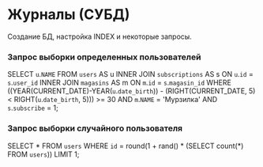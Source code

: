 # Журналы (СУБД)

Создание БД, настройка INDEX и некоторые запросы.

### Запрос выборки определенных пользователей
SELECT `u`.`NAME` FROM `users` AS u
INNER JOIN `subscriptions` AS s ON `u`.`id` = `s`.`user_id`
INNER JOIN `magasins` AS m ON `m`.`id` = `s`.`magasin_id`
	WHERE ((YEAR(CURRENT_DATE)-YEAR(`u`.`date_birth`)) - (RIGHT(CURRENT_DATE, 5) < RIGHT(`u`.`date_birth`, 5))) >= 30
	AND `m`.`NAME` = 'Мурзилка'
	AND `s`.`subscribe` = 1;
  
### Запрос выборки случайного пользователя
SELECT * FROM `users` WHERE `id` = round(1 + rand() * (SELECT count(*) FROM `users`)) LIMIT 1;
